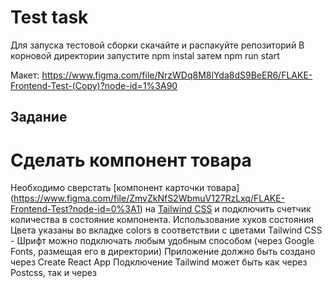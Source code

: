# Test task #
Для запуска тестовой сборки скачайте и распакуйте репозиторий
В корновой директории запустите npm instal
затем npm run start

Макет: https://www.figma.com/file/NrzWDq8M8lYda8dS9BeER6/FLAKE-Frontend-Test-(Copy)?node-id=1%3A90

## Задание ##

# Сделать компонент товара

Необходимо сверстать [компонент карточки товара]
(https://www.figma.com/file/ZmvZkNfS2WbmuV127RzLxq/FLAKE-Frontend-Test?node-id=0%3A1)
 на [Tailwind CSS](https://tailwindcss.com/) и подключить счетчик количества в состояние компонента.
    Использование хуков состояния
    Цвета указаны во вкладке colors в соответствии с цветами Tailwind CSS
    - Шрифт можно подключать любым удобным способом (через Google Fonts, размещая его в директории)
    Приложение должно быть создано через Create React App
    Подключение Tailwind может быть как через Postcss, так и через <link href="https://unpkg.com/tailwindcss@^1.0/dist/tailwind.min.css" rel="stylesheet" />